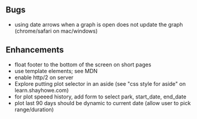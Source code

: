 Bugs
----
 * using date arrows when a graph is open does not update the graph (chrome/safari on mac/windows)

Enhancements
------------
 * float footer to the bottom of the screen on short pages
 * use template elements; see MDN
 * enable http/2 on server
 * Explore putting plot selector in an aside (see "css style for aside" on learn.shayhowe.com)
 * for plot speeed history, add form to select park, start_date, end_date
 * plot last 90 days should be dynamic to current date (allow user to pick range/duration)
